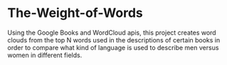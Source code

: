# The-Weight-of-Words
Using the Google Books and WordCloud apis, this project creates word clouds from the top N words used in the descriptions of certain books in order to compare what kind of language is used to describe men versus women in different fields.
